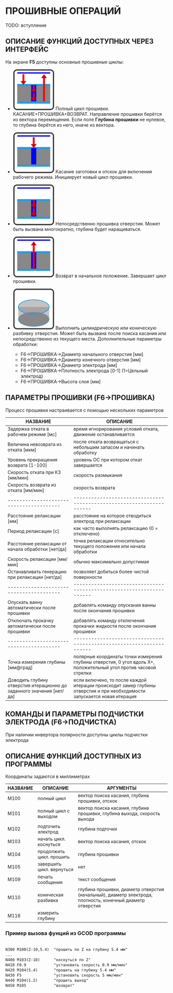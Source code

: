 # ПРОШИВНЫЕ ОПЕРАЦИЙ
TODO: вступление


## ОПИСАНИЕ ФУНКЦИЙ ДОСТУПНЫХ ЧЕРЕЗ ИНТЕРФЕЙС
На экране **F5** доступны основные прошивные циклы:

* ![Image](IMG/sew-full.svg) Полный цикл прошивки. КАСАНИЕ+ПРОШИВКА+ВОЗВРАТ. Направление прошивки берётся из 
  вектора перемещения. Если поле **Глубина прошивки** не нулевое, то глубина берётся из него, иначе из вектора.

* ![Image](IMG/sew-1.svg) Касание заготовки и отскок для включения рабочего режима. Инициирует новый цикл прошивки.
* ![Image](IMG/sew-2.svg) Непосредственно прошивка отверстия. Может быть вызвана многократно, глубина будет наращиваться.
* ![Image](IMG/sew-3.svg) Возврат в начальное положение. Завершает цикл прошивки.

* ![Image](IMG/sew-cone.svg) Выполнить цилиндрическую или коническую разбивку отверстия. Может быть вызвана после поиска касания или 
  непосредственно из текущего места. Дополнительные параметры обработки:
	* F6->ПРОШИВКА->Диаметр начального отверстия [мм]
	* F6->ПРОШИВКА->Диаметр конечного отверстия [мм]
	* F6->ПРОШИВКА->Диаметр электрода [мм]
	* F6->ПРОШИВКА->Плотность электрода [0-1] (1=Цельный электрод)
	* F6->ПРОШИВКА->Высота слоя [мм]



## ПАРАМЕТРЫ ПРОШИВКИ (**F6->ПРОШИВКА**)

Процесс прошивки настраивается с помощью нескольких параметров

| НАЗВАНИЕ                          	| ОПИСАНИЕ                                                           |
|---------------------------------------|--------------------------------------------------------------------|
| Задержка отката в рабочем режиме [мс]	| время игнорирования условий отката, движение останавливается       |
| Величина невозврата из отката [мкм]   | после отката возвращаться с небольшим запасом и начинать обработку |
| Уровень прекращения возврата [1-100]  | уровень ОС при котором откат завершается                           |
| Скорость отката при КЗ [мм/мин]       | скорость размыкания                                                |
| Скорость возврата из отката [мм/мин]  | скорость возврата                                                  |
|---------------------------------------|--------------------------------------------------------------------|
| Расстояние релаксации [мм]            | расстояние на которое отводиться электрод при релаксации           |
| Период релаксации [с]                 | как часто выполнять релаксацию (0 = отключено)                     |
| Расстояние релаксации от начала обработки [нет/да] | точка релаксации относительно текущего положения или начала обработки |
| Скорость релаксации [мм/мин]          | обычно максимально допустимая                                      |
| Останавливать генерацию при релаксации [нет/да] | позволяет добиться более чистой поверхности              |
|---------------------------------------|--------------------------------------------------------------------|
| Опускать ванну автоматически после прошивки |  добавлять команду опускания ванны после окончания прошивки  |
| Отключать прокачку автоматически после прошивки |  добавлять команду отключения прокачки жидкости после окончания прошивки  |
|---------------------------------------|--------------------------------------------------------------------|
| Точка измерения глубины [мм@град]     | полярные координаты точки измерения глубины отверстия, 0 угол вдоль X+, положительный угол против часовой стрелки |
| Доводить глубину отверстия итерационно до заданного значения [нет/да] | если включено, то после каждой итерации происходит замер глубины отверстия и при необходимости запускается новая итерация |

## КОМАНДЫ И ПАРАМЕТРЫ ПОДЧИСТКИ ЭЛЕКТРОДА (**F6->ПОДЧИСТКА**)

При наличии инвертора полярности доступны циклы подчистки электрода

## ОПИСАНИЕ ФУНКЦИЙ ДОСТУПНЫХ ИЗ ПРОГРАММЫ

Координаты задаются в миллиметрах

| НАЗВАНИЕ | ОПИСАНИЕ    | АРГУМЕНТЫ |
|----------|-------------|-----------|
| M100     | полный цикл            | вектор поиска касания, глубина прошивки, отскок |
| M101     | полный цикл с выходом  | вектор поиска касания, глубина прошивки, глубина выхода, скорость выхода |
| M102     | подточить электрод     | глубина подточки |
| M103     | начать цикл. коснуться | вектор поиска касания, отскок |
| M104     | продолжить цикл. прошить | глубина прошивки |
| M105     | завершить цикл. вернуться | нет |
| M109     | печать сообщения          | текст сообщения |
| M110     | коническая разбивка | глубина прошивки, диаметр отверстия (начальный), диаметр электрода, плотность, конечный диаметр отверстия  |
| M116     | измерить глубину |

### Пример вызова фунций из GCOD программы

```

N300 M100(Z-10,5.4)  "прошить по Z на глубину 5.4 мм"
...
N400 M103(Z-10)      "коснуться по Z"
N410 F0.9            "установить скорость 0.9 мм/мин"
N420 M104(5.4)       "прошить на глубину 5.4 мм"
N430 F5              "установить скорость 5 мм/мин"		
N440 M104(1.2)       "прошить выход" 
N450 M105            "возврат"

```


